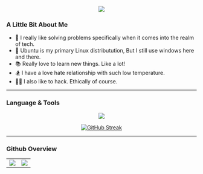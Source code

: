 <p align="center">
  <img src="https://cdn.dribbble.com/users/1299339/screenshots/2972130/hello_world.gif" />
</p>


### A Little Bit About Me
- 👀 I really like solving problems specifically when it comes into the realm of tech.
- 🐧 Ubuntu is my primary Linux distributution, But I still use windows here and there.
- 📚 Really love to learn new things. Like a lot!
- 🏂 I have a love hate relationship with such low temperature. 
- 👩‍💻 I also like to hack. Ethically of course.
---

### Language & Tools
<p align="center">
  <a href="#">
    <img src="https://skillicons.dev/icons?i=html,css,javascript,vscode,git,github,selenium,vscode,ps,mysql,gcp,figma,codepen,firebase,bash,jenkins,grafana,aws,windows,typescript,&perline=9&theme=dark" />
  </a>
</p>

<p align="center">
  <a href="https://git.io/streak-stats">
    <img src="https://streak-stats.demolab.com?user=VanceTechwell&theme=youtube-dark&hide_border=true&date_format=M%20j%5B%2C%20Y%5D" alt="GitHub Streak">
  </a>
</p>


---
### Github Overview

<div align="center">

<table style="border: none;">
  <tr>
    <td align="center" style="border: none;">
      <img src="https://github-readme-stats.vercel.app/api?username=VanceTechwell&show_icons=true&theme=dark">
    </td>
    <td align="center" style="border: none;">
      <img src="https://github-readme-stats.vercel.app/api/top-langs/?username=VanceTechwell&layout=compact&title_color=fefefe&text_color=9e9e9e&icon_color=007bff&bg_color=151515">
    </td>
  </tr>
</table>

</div>



